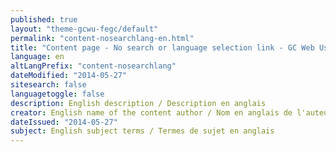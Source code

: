 ```yaml
---
published: true
layout: "theme-gcwu-fegc/default"
permalink: "content-nosearchlang-en.html"
title: "Content page - No search or language selection link - GC Web Usability theme"
language: en
altLangPrefix: "content-nosearchlang"
dateModified: "2014-05-27"
sitesearch: false
languagetoggle: false
description: English description / Description en anglais
creator: English name of the content author / Nom en anglais de l'auteur du contenu
dateIssued: "2014-05-27"
subject: English subject terms / Termes de sujet en anglais
---
```



